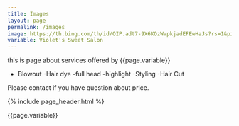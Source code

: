 ```yaml
---
title: Images
layout: page
permalink: /images
image: https://th.bing.com/th/id/OIP.adt7-9X6KOzWvpkjadEFEwHaJs?rs=1&pid=ImgDetMain
variable: Violet's Sweet Salon
---
```

this is page about services offered by {{page.variable}}

- Blowout
-Hair dye 
    -full head
    -highlight
-Styling
-Hair Cut

Please contact if you have question about price.


{% include page_header.html %}

{{page.variable}}